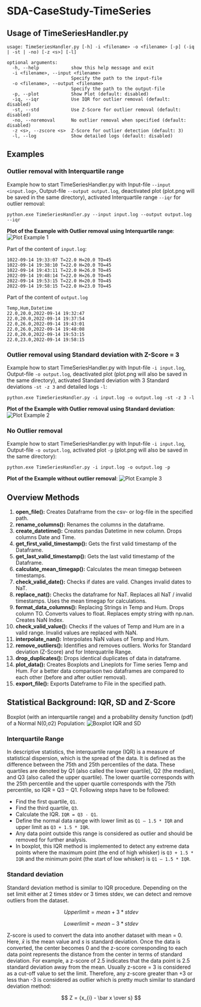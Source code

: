 # SDA-CaseStudy-TimeSeries

## Usage of TimeSeriesHandler.py
```
usage: TimeSeriesHandler.py [-h] -i <filename> -o <filename> [-p] (-iq | -st | -no) [-z <s>] [-l]

optional arguments:
  -h, --help            show this help message and exit
  -i <filename>, --input <filename>
                        Specify the path to the input-file
  -o <filename>, --output <filename>
                        Specify the path to the output-file
  -p, --plot            Show Plot (default: disabled)
  -iq, --iqr            Use IQR for outlier removal (default: disabled)
  -st, --std            Use Z-Score for outlier removal (default: disabled)
  -no, --noremoval      No outlier removal when specified (default: disabled)
  -z <s>, --zscore <s>  Z-Score for outlier detection (default: 3)
  -l, --log             Show detailed logs (default: disabled)
```

## Examples
### Outlier removal with Interquartile range
Example how to start TimeSeriesHandler.py with Input-file `--input <input.log>`, Output-file `--output output.log`, deactivated plot (plot.png will be saved in the same directory), activated Interquartile range `--iqr` for outlier removal:
```
python.exe TimeSeriesHandler.py --input input.log --output output.log --iqr
```

**Plot of the Example with Outlier removal using Interquartile range**:
![Plot Example 1](plot1.png)


Part of the content of `input.log`:
```
1022-09-14 19:33:07 T=22.0 H=20.0 TO=45
1022-09-14 19:38:10 T=22.0 H=20.0 TO=45
1022-09-14 19:43:11 T=22.0 H=26.0 TO=45
2022-09-14 19:48:14 T=22.0 H=26.0 TO=45
2022-09-14 19:53:15 T=22.0 H=20.0 TO=45
2022-09-14 19:58:15 T=22.0 H=23.0 TO=45
```

Part of the content of `output.log`
```
Temp,Hum,Datetime
22.0,20.0,2022-09-14 19:32:47
22.0,20.0,2022-09-14 19:37:54
22.0,26.0,2022-09-14 19:43:01
22.0,26.0,2022-09-14 19:48:08
22.0,20.0,2022-09-14 19:53:15
22.0,23.0,2022-09-14 19:58:15
```

### Outlier removal using Standard deviation with Z-Score = 3
Example how to start TimeSeriesHandler.py with Input-file `-i input.log`, Output-file `-o output.log`, deactivated plot (plot.png will also be saved in the same directory), activated Standard deviation with 3 Standard deviations `-st -z 3` and detailed logs `-l`:
```
python.exe TimeSeriesHandler.py -i input.log -o output.log -st -z 3 -l
```

**Plot of the Example with Outlier removal using Standard deviation**:
![Plot Example 2](plot2.png)

### No Outlier removal
Example how to start TimeSeriesHandler.py with Input-file `-i input.log`, Output-file `-o output.log`, activated plot `-p` (plot.png will also be saved in the same directory):
```
python.exe TimeSeriesHandler.py -i input.log -o output.log -p
```
**Plot of the Example without outlier removal**:
![Plot Example 3](plot3.png)


## Overview Methods
1. 	**open_file():** Creates Dataframe from the csv- or log-file in the specified path.
2.  **rename_columns():** Renames the columns in the dataframe.
3.  **create_datetime():** Creates pandas Datetime in new column. Drops columns Date and Time.
4.  **get_first_valid_timestamp():** Gets the first valid timestamp of the Dataframe.
5.  **get_last_valid_timestamp():** Gets the last valid timestamp of the Dataframe.
6.  **calculate_mean_timegap():** Calculates the mean timegap between timestamps.
7.  **check_valid_date():** Checks if dates are valid. Changes invalid dates to NaT.
8.  **replace_nat():** Checks the dataframe for NaT. Replaces all NaT / invalid timestamps. Uses the mean timegap for calculations.
9.  **format_data_columns():** Replacing Strings in Temp and Hum. Drops column TO. Converts values to float. Replaces empty string with np.nan. Creates NaN Index.
10. **check_valid_value():** Checks if the values of Temp and Hum are in a valid range. Invalid values are replaced with NaN.
11. **interpolate_nan():** Interpolates NaN values of Temp and Hum.
12. **remove_outliers():** Identifies and removes outliers. Works for Standard deviation (Z-Score) and for Interquatrile Range.
13. **drop_duplicates():** Drops identical duplicates of data in dataframe.
14. **plot_data():** Creates Boxplots and Lineplots for Time series Temp and Hum. For a better data comparison two dataframes are compared to each other (before and after outlier removal).
15. **export_file():** Exports Dateframe to File in the specified path.

## Statistical Background: IQR, SD and Z-Score

Boxplot (with an interquartile range) and a probability density function (pdf) of a Normal N(0,σ2) Population:
![Boxplot IQR and SD](Boxplot_IQR_SD.png)

### Interquartile Range
In descriptive statistics, the interquartile range (IQR) is a measure of statistical dispersion, which is the spread of the data. It is defined as the difference between the 75th and 25th percentiles of the data. These quartiles are denoted by Q1 (also called the lower quartile), Q2 (the median), and Q3 (also called the upper quartile). The lower quartile corresponds with the 25th percentile and the upper quartile corresponds with the 75th percentile, so IQR = Q3 −  Q1. Following steps have to be followed:

- Find the first quartile, `Q1`.
- Find the third quartile, `Q3`.
- Calculate the IQR. `IQR = Q3 - Q1`.
- Define the normal data range with lower limit as `Q1 – 1.5 * IQR` and upper limit as `Q3 + 1.5 * IQR`.
- Any data point outside this range is considered as outlier and should be removed for further analysis.
- In boxplot, this IQR method is implemented to detect any extreme data points where the maximum point (the end of high whisker) is `Q3 + 1.5 * IQR` and the minimum point (the start of low whisker) is `Q1 – 1.5 * IQR`.

### Standard deviation
Standard deviation method is similar to IQR procedure. Depending on the set limit either at 2 times stdev or 3 times stdev, we can detect and remove outliers from the dataset. 

$$ Upperlimit = { mean + 3 * stdev } $$

$$ Lowerlimit = { mean - 3 * stdev } $$

Z-score is used to convert the data into another dataset with mean = 0.
Here, $\bar x$ is the mean value and $s$ is standard deviation. Once the data is converted, the center becomes 0 and the z-score corresponding to each data point represents the distance from the center in terms of standard deviation. For example, a z-score of 2.5 indicates that the data point is 2.5 standard deviation away from the mean. Usually z-score = 3 is considered as a cut-off value to set the limit. Therefore, any z-score greater than +3 or less than -3 is considered as outlier which is pretty much similar to standard deviation method:

$$ Z = {x_{i} - \bar x \over s} $$